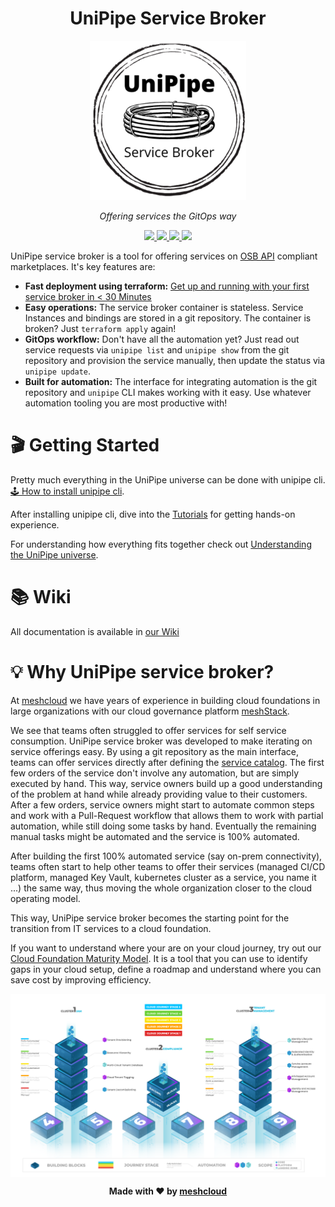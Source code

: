 <h1 align="center">UniPipe Service Broker</h1>

<p align="center">
  <img src=".github/unipipe-logo.png" width="250">
</p>

<p align="center">
  <i>Offering services the GitOps way</i>
</p>

<p align="center">
  <a href="https://github.com/meshcloud/unipipe-service-broker/actions/workflows/build.yml">
    <img src="https://github.com/meshcloud/unipipe-service-broker/actions/workflows/build-workflow.yml/badge.svg">
  </a>
  <a href="https://github.com/meshcloud/unipipe-service-brokergraphs/contributors">
    <img src="https://img.shields.io/badge/maintained-true-green">
  </a>
  <a href="https://github.com/meshcloud/unipipe-service-broker/blob/develop/LICENSE">
    <img src="https://img.shields.io/github/license/meshcloud/unipipe-service-broker">
  </a>
  <a href="https://github.com/meshcloud/unipipe-service-broker/releases">
    <img src="https://img.shields.io/github/v/release/meshcloud/unipipe-service-broker?sort=semver">
  </a>
</p> 

UniPipe service broker is a tool for offering services on [OSB API](https://www.openservicebrokerapi.org/) compliant marketplaces. It's key features are:
- **Fast deployment using terraform:** [Get up and running with your first service broker in < 30 Minutes](https://github.com/meshcloud/unipipe-service-broker/wiki/How-To-Guides#deploy-unipipe-service-broker-with-terraform)
- **Easy operations:** The service broker container is stateless. Service Instances and bindings are stored in a git repository. The container is broken? Just `terraform apply` again!
- **GitOps workflow:** Don't have all the automation yet? Just read out service requests via `unipipe list` and `unipipe show` from the git repository and provision the service manually, then update the status via `unipipe update`.
- **Built for automation:** The interface for integrating automation is the git repository and `unipipe` CLI makes working with it easy. Use whatever automation tooling you are most productive with!

# 🎬 Getting Started

Pretty much everything in the UniPipe universe can be done with unipipe cli. [🕹️ How to install unipipe cli](https://github.com/meshcloud/unipipe-service-broker/wiki/How-To-Guides#%EF%B8%8F-how-to-install-unipipe-cli).

After installing unipipe cli, dive into the [Tutorials](https://github.com/meshcloud/unipipe-service-broker/wiki/Tutorials) for getting hands-on experience.

For understanding how everything fits together check out [Understanding the UniPipe universe](https://github.com/meshcloud/unipipe-service-broker/wiki/Understanding#understanding-the-unipipe-universe).

# 📚 Wiki

All documentation is available in [our Wiki](https://github.com/meshcloud/unipipe-service-broker/wiki#home) 

# 💡 Why UniPipe service broker?

At [meshcloud](https://meshcloud.io/) we have years of experience in building cloud foundations in large organizations with our cloud governance platform [meshStack](https://meshcloud.io/).

We see that teams often struggled to offer services for self service consumption. UniPipe service broker was developed to make iterating on service offerings easy. By using a git repository as the main interface, teams can offer services directly after defining the [service catalog](https://github.com/meshcloud/unipipe-service-broker/wiki/Reference#instanceyml). The first few orders of the service don't involve any automation, but are simply executed by hand. This way, service owners build up a good understanding of the problem at hand while already providing value to their customers. After a few orders, service owners might start to automate common steps and work with a Pull-Request workflow that allows them to work with partial automation, while still doing some tasks by hand. Eventually the remaining manual tasks might be automated and the service is 100% automated.

After building the first 100% automated service (say on-prem connectivity), teams often start to help other teams to offer their services (managed CI/CD platform, managed Key Vault, kubernetes cluster as a service, you name it ...) the same way, thus moving the whole organization closer to the cloud operating model.

This way, UniPipe service broker becomes the starting point for the transition from IT services to a cloud foundation.

If you want to understand where your are on your cloud journey, try out our [Cloud Foundation Maturity Model](https://cloudfoundation.meshcloud.io/). It is a tool that you can use to identify gaps in your cloud setup, define a roadmap and understand where you can save cost by improving efficiency.

<img align="center" src=".github/cfmm.png">



<p align="center"><b>Made with ❤️ by <a href="https://meshcloud.io/?ref=gh-collie">meshcloud</a></b></p>
